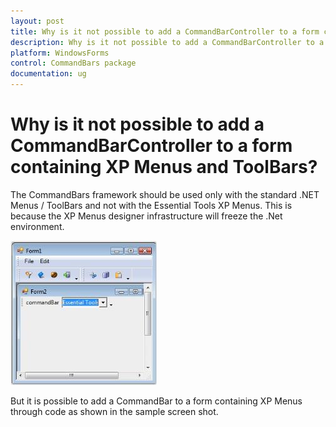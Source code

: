 ```yaml
---
layout: post
title: Why is it not possible to add a CommandBarController to a form containing XP Menus and ToolBars | WindowsForms | Syncfusion
description: Why is it not possible to add a CommandBarController to a form containing XP Menus and ToolBars
platform: WindowsForms
control: CommandBars package
documentation: ug
---
```



# Why is it not possible to add a CommandBarController to a form containing XP Menus and ToolBars?

The CommandBars framework should be used only with the standard .NET Menus / ToolBars and not with the Essential Tools XP Menus. This is because the XP Menus designer infrastructure will freeze the .Net environment.

![](Frequently-Asked-Questions-Images/Getting-Started_img8.jpeg)

But it is possible to add a CommandBar to a form containing XP Menus through code as shown in the sample screen shot.


